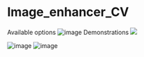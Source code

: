 # Image_enhancer_CV
Available options 
![image](https://user-images.githubusercontent.com/61319952/183141499-241fa8c1-71d4-4aac-b88b-98229f296c05.png)
Demonstrations 
<img src="https://user-images.githubusercontent.com/61319952/183141201-dd483a17-0cba-4741-bce6-86ee9bc806d8.png">

![image](https://user-images.githubusercontent.com/61319952/183141551-555b972d-d171-49a7-98db-42315ed77a92.png)
![image](https://user-images.githubusercontent.com/61319952/183141599-a8ace60e-b36a-4d96-812e-8e2bac17289d.png)


